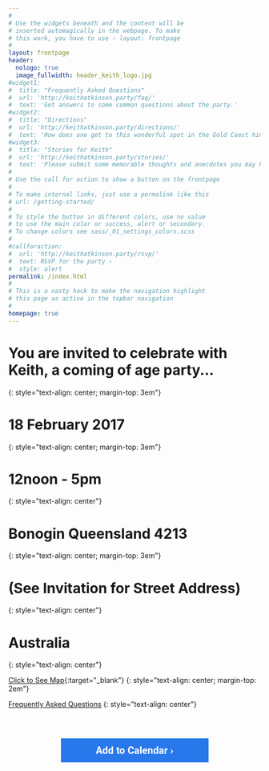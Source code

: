```yaml
---
#
# Use the widgets beneath and the content will be
# inserted automagically in the webpage. To make
# this work, you have to use › layout: frontpage
#
layout: frontpage
header:
  nologo: true
  image_fullwidth: header_keith_logo.jpg
#widget1:
#  title: "Frequently Asked Questions"
#  url: 'http://keithatkinson.party/faq/'
#  text: 'Get answers to some common questions about the party.'
#widget2:
#  title: "Directions"
#  url: 'http://keithatkinson.party/directions/'
#  text: 'How does one get to this wonderful spot in the Gold Coast hinterland?'
#widget3:
#  title: "Stories for Keith"
#  url: 'http://keithatkinson.party/stories/'
#  text: 'Please submit some memorable thoughts and anecdotes you may have about Keith.  We plan to assemble them and share a select few at the party.'
#
# Use the call for action to show a button on the frontpage
#
# To make internal links, just use a permalink like this
# url: /getting-started/
#
# To style the button in different colors, use no value
# to use the main color or success, alert or secondary.
# To change colors see sass/_01_settings_colors.scss
#
#callforaction:
#  url: 'http://keithatkinson.party/rsvp/'
#  text: RSVP for the party ›
#  style: alert
permalink: /index.html
#
# This is a nasty hack to make the navigation highlight
# this page as active in the topbar navigation
#
homepage: true
---
```

<!-- AddEvent -->
<script type="text/javascript" src="https://addevent.com/libs/atc/1.6.1/atc.min.js" async defer></script>
<style>
 .addeventatc 							{width:265px;display:inline-block;position:relative;text-align:center;z-index:999998;background:#2878eb;cursor:pointer;font-family:Roboto,"Segoe UI",Frutiger,"Frutiger Linotype","Dejavu Sans","Helvetica Neue",Arial,sans-serif;color:#fff!important;font-size:20px;font-weight:600;text-decoration:none;padding:12px 15px 12px 15px;}
 .addeventatc:hover 						{color:#fff;font-size:21px;text-decoration:none;background-color:#2c84f4;}
 .addeventatc:active 					{top:1px;}
 .addeventatc .arrow, .addeventatc .start, .addeventatc .end, .addeventatc .timezone, .addeventatc .title, .addeventatc .description, .addeventatc .location, .addeventatc .organizer, .addeventatc .organizer_email, .addeventatc .facebook_event, .addeventatc .all_day_event, .addeventatc .date_format, .addeventatc .alarm_reminder, .addeventatc .recurring, .addeventatc .attendees, .addeventatc .calname, .addeventatc .uid, .addeventatc .status, .addeventatc .method, .addeventatc .client {display:none!important;}
</style>

<!-- AddEvent Settings -->
<script type="text/javascript">
addeventatc.settings({
    license    : "ayXMTIuvUzSgHpdTbmIH21256",
    css        : false
});
</script>
# You are invited to celebrate with Keith, a coming of age party...
{: style="text-align: center; margin-top: 3em"}

#   18 February 2017
{: style="text-align: center; margin-top: 3em"}

#   12noon - 5pm
{: style="text-align: center"}

# Bonogin Queensland 4213
{: style="text-align: center; margin-top: 3em"}

# (See Invitation for Street Address)
{: style="text-align: center"}

# Australia
{: style="text-align: center"}

[Click to See Map][google map]{:target="_blank"}
{: style="text-align: center; margin-top: 2em"}

[Frequently Asked Questions](http://keithatkinson.party/faq/)
{: style="text-align: center"}

<div title="Add to Calendar" class="addeventatc" style="display: table; margin: 0 auto; margin-top: 3em; font-weight: 600">
    Add to Calendar ›
    <span class="start">02/18/2017 12:00 PM</span>
    <span class="end">02/18/2017 05:00 PM</span>
    <span class="timezone">Australia/Brisbane</span>
    <span class="title">Keith Atkinson's Party</span>
    <span class="description">80th Birthday Bash</span>
    <span class="location">(See Invitation for Street Address), Bonogin Queensland 4213</span>
    <span class="date_format">MM/DD/YYYY</span>
</div>

[google map]: https://www.google.com/maps/place/Bonogin+QLD+4213,+Australia/
